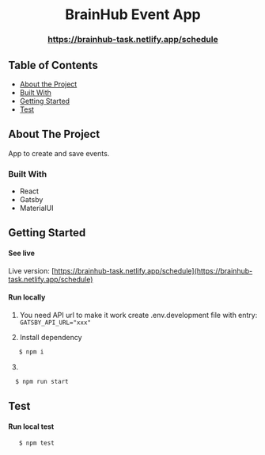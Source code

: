   <h1 align="center">BrainHub Event App</h1>
  <h3 align="center"><a href="https://brainhub-task.netlify.app/schedule">https://brainhub-task.netlify.app/schedule</a></h3>
<!-- TABLE OF CONTENTS -->

## Table of Contents

- [About the Project](#about-the-project)
- [Built With](#built-with)
- [Getting Started](#getting-started)
- [Test](#test)

<!-- ABOUT THE PROJECT -->

## About The Project

App to create and save events.

### Built With

- React
- Gatsby
- MaterialUI

<!-- GETTING STARTED -->

## Getting Started

#### See live

Live version: [https://brainhub-task.netlify.app/schedule](https://brainhub-task.netlify.app/schedule)

#### Run locally

1. You need API url to make it work create .env.development file with entry:
   <br>
   `GATSBY_API_URL="xxx"`

2. Install dependency

```bash
   $ npm i
```

3.

```bash
  $ npm run start
```

<!-- Test -->

## Test

#### Run local test

```bash
   $ npm test
```
